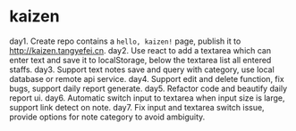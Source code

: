 # kaizen

day1. Create repo contains a `hello, kaizen!` page, publish it to http://kaizen.tangyefei.cn.
day2. Use react to add a textarea which can enter text and save it to localStorage, below the textarea list all entered staffs.
day3. Support text notes save and query with category, use local database or remote api service.
day4. Support edit and delete function, fix bugs, support daily report generate.
day5. Refactor code and beautify daily report ui.
day6. Automatic switch input to textarea when input size is large, support link detect on note.
day7. Fix input and textarea switch issue, provide options for note category to avoid ambiguity.